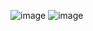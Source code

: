 ![image](https://user-images.githubusercontent.com/79454375/183303889-37132c11-3ef7-4f96-aede-b018b2a4f6be.png)
![image](https://user-images.githubusercontent.com/79454375/183308745-b898c274-57d7-4884-b5d0-058690c2dabb.png)
